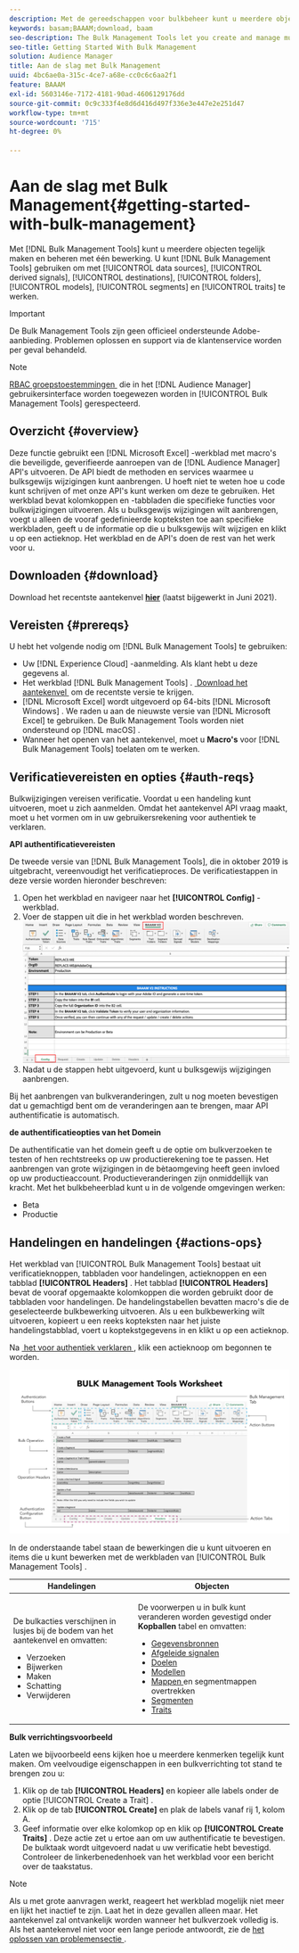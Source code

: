 ```yaml
---
description: Met de gereedschappen voor bulkbeheer kunt u meerdere objecten tegelijk maken en beheren met één bewerking. U kunt Bulk de Hulpmiddelen van het Beheer gebruiken om met gegevensbronnen, afgeleide signalen, bestemmingen, omslagen, segmenten, en trekken te werken.
keywords: basam;BAAAM;download, baam
seo-description: The Bulk Management Tools let you create and manage multiple objects at once with single operation. You can use Bulk Management Tools to work with data sources, derived signals, destinations, folders, segments, and traits.
seo-title: Getting Started With Bulk Management
solution: Audience Manager
title: Aan de slag met Bulk Management
uuid: 4bc6ae0a-315c-4ce7-a68e-cc0c6c6aa2f1
feature: BAAAM
exl-id: 5603146e-7172-4181-90ad-4606129176dd
source-git-commit: 0c9c333f4e8d6d416d497f336e3e447e2e251d47
workflow-type: tm+mt
source-wordcount: '715'
ht-degree: 0%

---
```



# Aan de slag met Bulk Management{#getting-started-with-bulk-management}

Met [!DNL Bulk Management Tools] kunt u meerdere objecten tegelijk maken en beheren met één bewerking. U kunt [!DNL Bulk Management Tools] gebruiken om met [!UICONTROL data sources], [!UICONTROL derived signals], [!UICONTROL destinations], [!UICONTROL folders], [!UICONTROL models], [!UICONTROL segments] en [!UICONTROL traits] te werken.

>[!IMPORTANT]
>
>De Bulk Management Tools zijn geen officieel ondersteunde Adobe-aanbieding. Problemen oplossen en support via de klantenservice worden per geval behandeld.

<!-- 

c_bulk_start.xml

 -->

>[!NOTE]
>
>[&#x200B; RBAC groepstoestemmingen &#x200B;](../../features/administration/administration-overview.md) die in het [!DNL Audience Manager] gebruikersinterface worden toegewezen worden in [!UICONTROL Bulk Management Tools] gerespecteerd.

## Overzicht {#overview}

Deze functie gebruikt een [!DNL Microsoft Excel] -werkblad met macro&#39;s die beveiligde, geverifieerde aanroepen van de [!DNL Audience Manager] API&#39;s uitvoeren. De API biedt de methoden en services waarmee u bulksgewijs wijzigingen kunt aanbrengen. U hoeft niet te weten hoe u code kunt schrijven of met onze API&#39;s kunt werken om deze te gebruiken. Het werkblad bevat kolomkoppen en -tabbladen die specifieke functies voor bulkwijzigingen uitvoeren. Als u bulksgewijs wijzigingen wilt aanbrengen, voegt u alleen de vooraf gedefinieerde kopteksten toe aan specifieke werkbladen, geeft u de informatie op die u bulksgewijs wilt wijzigen en klikt u op een actieknop. Het werkblad en de API&#39;s doen de rest van het werk voor u.

## Downloaden {#download}

Download het recentste aantekenvel **[hier](assets/BAAAM_V2_20210609.xlsm)** (laatst bijgewerkt in Juni 2021).

## Vereisten {#prereqs}

U hebt het volgende nodig om [!DNL Bulk Management Tools] te gebruiken:

* Uw [!DNL Experience Cloud] -aanmelding. Als klant hebt u deze gegevens al.
* Het werkblad [!DNL Bulk Management Tools] . [&#x200B; Download het aantekenvel &#x200B;](assets/BAAAM_V2_20210609.xlsm) om de recentste versie te krijgen.
* [!DNL Microsoft Excel] wordt uitgevoerd op 64-bits [!DNL Microsoft Windows] . We raden u aan de nieuwste versie van [!DNL Microsoft Excel] te gebruiken. De Bulk Management Tools worden niet ondersteund op [!DNL macOS] .
* Wanneer het openen van het aantekenvel, moet u **Macro&#39;s** voor [!DNL Bulk Management Tools] toelaten om te werken.

## Verificatievereisten en opties {#auth-reqs}

Bulkwijzigingen vereisen verificatie. Voordat u een handeling kunt uitvoeren, moet u zich aanmelden. Omdat het aantekenvel API vraag maakt, moet u het vormen om in uw gebruikersrekening voor authentiek te verklaren.

**API authentificatievereisten**

De tweede versie van [!DNL Bulk Management Tools], die in oktober 2019 is uitgebracht, vereenvoudigt het verificatieproces. De verificatiestappen in deze versie worden hieronder beschreven:

1. Open het werkblad en navigeer naar het **[!UICONTROL Config]** -werkblad.
2. Voer de stappen uit die in het werkblad worden beschreven.
   ![](assets/baaam-authentication.png)
3. Nadat u de stappen hebt uitgevoerd, kunt u bulksgewijs wijzigingen aanbrengen.

Bij het aanbrengen van bulkveranderingen, zult u nog moeten bevestigen dat u gemachtigd bent om de veranderingen aan te brengen, maar API authentificatie is automatisch.

**de authentificatieopties van het Domein**

De authentificatie van het domein geeft u de optie om bulkverzoeken te testen of hen rechtstreeks op uw productierekening toe te passen. Het aanbrengen van grote wijzigingen in de bètaomgeving heeft geen invloed op uw productieaccount. Productieveranderingen zijn onmiddellijk van kracht. Met het bulkbeheerblad kunt u in de volgende omgevingen werken:

* Beta
* Productie

## Handelingen en handelingen {#actions-ops}

Het werkblad van [!UICONTROL Bulk Management Tools] bestaat uit verificatieknoppen, tabbladen voor handelingen, actieknoppen en een tabblad **[!UICONTROL Headers]** . Het tabblad **[!UICONTROL Headers]** bevat de vooraf opgemaakte kolomkoppen die worden gebruikt door de tabbladen voor handelingen. De handelingstabellen bevatten macro&#39;s die de geselecteerde bulkbewerking uitvoeren. Als u een bulkbewerking wilt uitvoeren, kopieert u een reeks kopteksten naar het juiste handelingstabblad, voert u koptekstgegevens in en klikt u op een actieknop.

Na [&#x200B; het voor authentiek verklaren &#x200B;](#auth-reqs), klik een actieknoop om begonnen te worden.

![](assets/baaam-worksheet.png)

In de onderstaande tabel staan de bewerkingen die u kunt uitvoeren en items die u kunt bewerken met de werkbladen van [!UICONTROL Bulk Management Tools] .

<table id="table_B9B3E09B692E42BAA52FB32C18B00709"> 
 <thead> 
  <tr> 
   <th colname="col1" class="entry"> Handelingen </th> 
   <th colname="col2" class="entry"> Objecten </th> 
  </tr> 
 </thead>
 <tbody> 
  <tr> 
   <td colname="col1"> <p>De bulkacties verschijnen in lusjes bij de bodem van het aantekenvel en omvatten: </p> <p> 
     <ul id="ul_49F46B9E00C045D29E40258EB7BDCFBB"> 
      <li id="li_193C41EA19EF4D738FBA037D2BF9B05C">Verzoeken </li> 
      <li id="li_5BE2E13D839F4958AAA5C01B7EFC5096">Bijwerken </li> 
      <li id="li_4CCCC739795945DF8C89787F9A67EB88">Maken </li> 
      <li id="li_C7D36D2BDF0448CEAF3A5EABE41038E8">Schatting </li> 
      <li id="li_07A3E94326124A3092362D9896EB7732">Verwijderen </li> 
     </ul> </p> </td> 
   <td colname="col2"> <p>De voorwerpen u in bulk kunt veranderen worden gevestigd onder <b><span class="uicontrol"> Kopballen </span></b> tabel en omvatten: </p> <p> 
     <ul id="ul_A7A96F2B1B63430B9A1E1184AC5FA8F2"> 
      <li id="li_E3D9E2E190B04BE685337AC6140C371C"> <a href="../../features/datasources-list-and-settings.md#data-sources-list-and-settings"> Gegevensbronnen </a> </li> 
      <li id="li_B645385E40684FA28770913EAF18CB2C"> <a href="../../features/derived-signals.md"> Afgeleide signalen </a> </li> 
      <li id="li_9059F8C4A41A410899BDEFC76D3F5949"> <a href="../../features/destinations/destinations.md"> Doelen </a> </li> 
      <li> <a href="../../features/algorithmic-models/understanding-models.md"> Modellen </a> </li> 
      <li id="li_BB5A445150754E53AA38C78461326932"> <a href="../../features/traits/trait-storage.md#trait-storage"> Mappen </a> en segmentmappen overtrekken </li> 
      <li id="li_7A27DBF64E0945CF8AE8C96E8C6EDA09"> <a href="../../features/segments/segments-purpose.md"> Segmenten </a> </li> 
      <li id="li_A4640A34930040DEA8555EAF0AE2A702"> <a href="../../features/traits/trait-details-page.md"> Traits </a> </li> 
     </ul> </p> </td> 
  </tr> 
 </tbody> 
</table>

**Bulk verrichtingsvoorbeeld**

Laten we bijvoorbeeld eens kijken hoe u meerdere kenmerken tegelijk kunt maken. Om veelvoudige eigenschappen in een bulkverrichting tot stand te brengen zou u:

1. Klik op de tab **[!UICONTROL Headers]** en kopieer alle labels onder de optie [!UICONTROL Create a Trait] .
2. Klik op de tab **[!UICONTROL Create]** en plak de labels vanaf rij 1, kolom A.
3. Geef informatie over elke kolomkop op en klik op **[!UICONTROL Create Traits]** . Deze actie zet u ertoe aan om uw authentificatie te bevestigen. De bulktaak wordt uitgevoerd nadat u uw verificatie hebt bevestigd. Controleer de linkerbenedenhoek van het werkblad voor een bericht over de taakstatus.


>[!NOTE]
>
>Als u met grote aanvragen werkt, reageert het werkblad mogelijk niet meer en lijkt het inactief te zijn. Laat het in deze gevallen alleen maar. Het aantekenvel zal ontvankelijk worden wanneer het bulkverzoek volledig is. Als het aantekenvel niet voor een lange periode antwoordt, zie de [&#x200B; het oplossen van problemensectie &#x200B;](../../reference/bulk-management-tools/bulk-troubleshooting.md).
